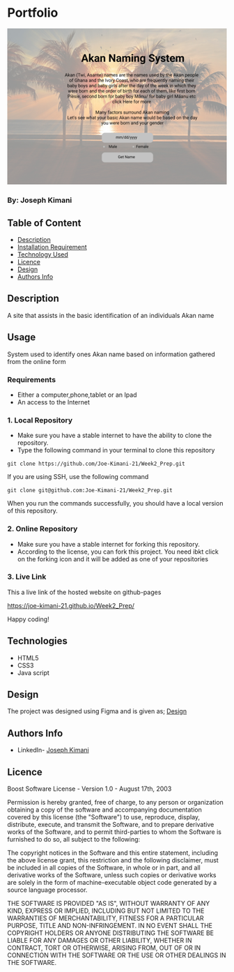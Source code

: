 # Portfolio

![Project Image](./images/akan.jpg)

### By: Joseph Kimani

## Table of Content
-   [Description](#description)
-   [Installation Requirement](#usage)
-   [Technology Used](#technologies)
-   [Licence](#licence)
-   [Design](#design)
-   [Authors Info](#author-info)
## Description

A site that assists in the basic identification of an individuals Akan name


## Usage

System used to identify ones Akan name based on information gathered from the online form

### Requirements
-   Either a computer,phone,tablet or an Ipad
-   An access to the Internet
### 1. Local Repository
-   Make sure you have a stable internet to have the ability to clone the repository.
-   Type the following command in your terminal to clone this repository
```
git clone https://github.com/Joe-Kimani-21/Week2_Prep.git
```
If you are using SSH, use the following command
```
git clone git@github.com:Joe-Kimani-21/Week2_Prep.git
```
When you run the commands successfully, you should have a local version of this repository.
### 2. Online Repository
-   Make sure you have a stable internet for forking this repository.
-   According to the license, you can fork this project. You need ibkt click on the forking icon and it will be added as one of your repositories
### 3. Live Link

This a live link of the hosted website on github-pages

https://joe-kimani-21.github.io/Week2_Prep/


Happy coding!
## Technologies
-   HTML5
-   CSS3
-   Java script

## Design

The project was designed using Figma and is given as; [Design](https://www.figma.com/file/1YWBDd1v0Crt4Ac0wrBWbF/Akan?node-id=0%3A1)


## Authors Info
-  LinkedIn- [Joseph Kimani](https://www.linkedin.com/in/joseph-k-235a99140/)

## Licence

Boost Software License - Version 1.0 - August 17th, 2003

Permission is hereby granted, free of charge, to any person or organization
obtaining a copy of the software and accompanying documentation covered by
this license (the "Software") to use, reproduce, display, distribute,
execute, and transmit the Software, and to prepare derivative works of the
Software, and to permit third-parties to whom the Software is furnished to
do so, all subject to the following:

The copyright notices in the Software and this entire statement, including
the above license grant, this restriction and the following disclaimer,
must be included in all copies of the Software, in whole or in part, and
all derivative works of the Software, unless such copies or derivative
works are solely in the form of machine-executable object code generated by
a source language processor.

THE SOFTWARE IS PROVIDED "AS IS", WITHOUT WARRANTY OF ANY KIND, EXPRESS OR
IMPLIED, INCLUDING BUT NOT LIMITED TO THE WARRANTIES OF MERCHANTABILITY,
FITNESS FOR A PARTICULAR PURPOSE, TITLE AND NON-INFRINGEMENT. IN NO EVENT
SHALL THE COPYRIGHT HOLDERS OR ANYONE DISTRIBUTING THE SOFTWARE BE LIABLE
FOR ANY DAMAGES OR OTHER LIABILITY, WHETHER IN CONTRACT, TORT OR OTHERWISE,
ARISING FROM, OUT OF OR IN CONNECTION WITH THE SOFTWARE OR THE USE OR OTHER
DEALINGS IN THE SOFTWARE.
